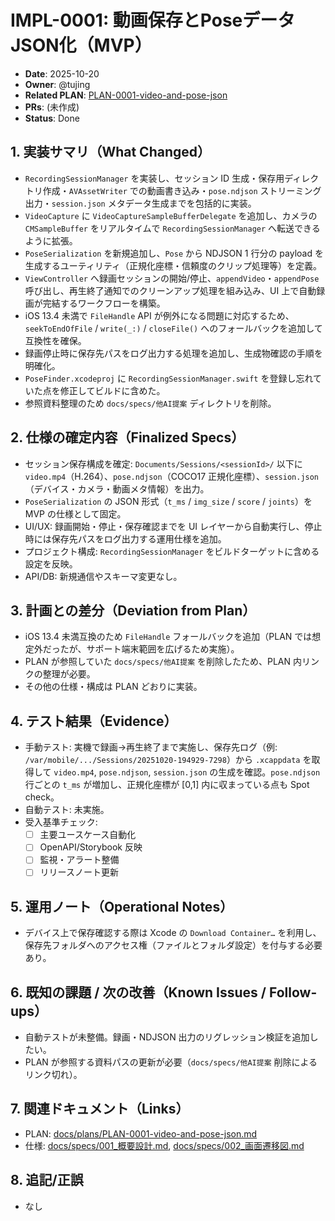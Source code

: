# IMPL-0001: 動画保存とPoseデータJSON化（MVP）

- **Date**: 2025-10-20
- **Owner**: @tujing
- **Related PLAN**: [PLAN-0001-video-and-pose-json](../plans/PLAN-0001-video-and-pose-json.md)
- **PRs**: (未作成)
- **Status**: Done

## 1. 実装サマリ（What Changed）
- `RecordingSessionManager` を実装し、セッション ID 生成・保存用ディレクトリ作成・`AVAssetWriter` での動画書き込み・`pose.ndjson` ストリーミング出力・`session.json` メタデータ生成までを包括的に実装。
- `VideoCapture` に `VideoCaptureSampleBufferDelegate` を追加し、カメラの `CMSampleBuffer` をリアルタイムで `RecordingSessionManager` へ転送できるように拡張。
- `PoseSerialization` を新規追加し、`Pose` から NDJSON 1 行分の payload を生成するユーティリティ（正規化座標・信頼度のクリップ処理等）を定義。
- `ViewController` へ録画セッションの開始/停止、`appendVideo`・`appendPose` 呼び出し、再生終了通知でのクリーンアップ処理を組み込み、UI 上で自動録画が完結するワークフローを構築。
- iOS 13.4 未満で `FileHandle` API が例外になる問題に対応するため、`seekToEndOfFile` / `write(_:)` / `closeFile()` へのフォールバックを追加して互換性を確保。
- 録画停止時に保存先パスをログ出力する処理を追加し、生成物確認の手順を明確化。
- `PoseFinder.xcodeproj` に `RecordingSessionManager.swift` を登録し忘れていた点を修正してビルドに含めた。
- 参照資料整理のため `docs/specs/他AI提案` ディレクトリを削除。

## 2. 仕様の確定内容（Finalized Specs）
- セッション保存構成を確定: `Documents/Sessions/<sessionId>/` 以下に `video.mp4`（H.264）、`pose.ndjson`（COCO17 正規化座標）、`session.json`（デバイス・カメラ・動画メタ情報）を出力。
- `PoseSerialization` の JSON 形式（`t_ms` / `img_size` / `score` / `joints`）を MVP の仕様として固定。
- UI/UX: 録画開始・停止・保存確認までを UI レイヤーから自動実行し、停止時には保存先パスをログ出力する運用仕様を追加。
- プロジェクト構成: `RecordingSessionManager` をビルドターゲットに含める設定を反映。
- API/DB: 新規通信やスキーマ変更なし。

## 3. 計画との差分（Deviation from Plan）
- iOS 13.4 未満互換のため `FileHandle` フォールバックを追加（PLAN では想定外だったが、サポート端末範囲を広げるため実施）。
- PLAN が参照していた `docs/specs/他AI提案` を削除したため、PLAN 内リンクの整理が必要。
- その他の仕様・構成は PLAN どおりに実装。

## 4. テスト結果（Evidence）
- 手動テスト: 実機で録画→再生終了まで実施し、保存先ログ（例: `/var/mobile/.../Sessions/20251020-194929-7298`）から `.xcappdata` を取得して `video.mp4`, `pose.ndjson`, `session.json` の生成を確認。`pose.ndjson` 行ごとの `t_ms` が増加し、正規化座標が [0,1] 内に収まっている点も Spot check。
- 自動テスト: 未実施。
- 受入基準チェック:
  - [ ] 主要ユースケース自動化
  - [ ] OpenAPI/Storybook 反映
  - [ ] 監視・アラート整備
  - [ ] リリースノート更新

## 5. 運用ノート（Operational Notes）
- デバイス上で保存確認する際は Xcode の `Download Container…` を利用し、保存先フォルダへのアクセス権（ファイルとフォルダ設定）を付与する必要あり。

## 6. 既知の課題 / 次の改善（Known Issues / Follow-ups）
- 自動テストが未整備。録画・NDJSON 出力のリグレッション検証を追加したい。
- PLAN が参照する資料パスの更新が必要（`docs/specs/他AI提案` 削除によるリンク切れ）。

## 7. 関連ドキュメント（Links）
- PLAN: [docs/plans/PLAN-0001-video-and-pose-json.md](../plans/PLAN-0001-video-and-pose-json.md)
- 仕様: [docs/specs/001_概要設計.md](../specs/001_概要設計.md), [docs/specs/002_画面遷移図.md](../specs/002_画面遷移図.md)

## 8. 追記/正誤
- なし
